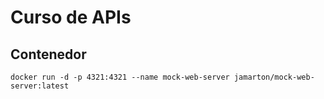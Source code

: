 # Curso de APIs

## Contenedor
    docker run -d -p 4321:4321 --name mock-web-server jamarton/mock-web-server:latest
